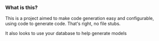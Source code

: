 ### What is this?

This is a project aimed to make code generation easy and configurable, using code to generate code. That's right, no file stubs. 

It also looks to use your database to help generate models